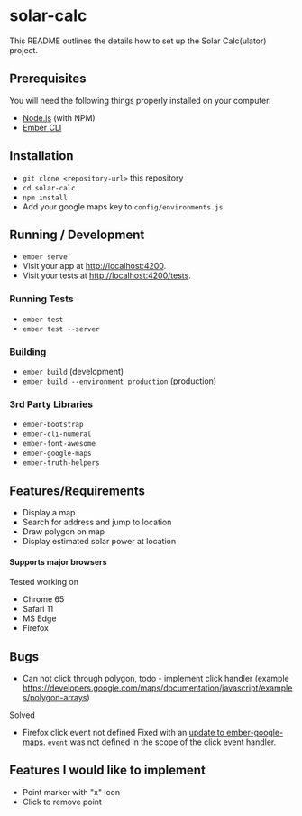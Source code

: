 # solar-calc

This README outlines the details how to set up the Solar Calc(ulator) project.

## Prerequisites

You will need the following things properly installed on your computer.

* [Node.js](https://nodejs.org/) (with NPM)
* [Ember CLI](https://ember-cli.com/)


## Installation

* `git clone <repository-url>` this repository
* `cd solar-calc`
* `npm install`
* Add your google maps key to `config/environments.js`

## Running / Development

* `ember serve`
* Visit your app at [http://localhost:4200](http://localhost:4200).
* Visit your tests at [http://localhost:4200/tests](http://localhost:4200/tests).

### Running Tests

* `ember test`
* `ember test --server`

### Building

* `ember build` (development)
* `ember build --environment production` (production)

### 3rd Party Libraries

* `ember-bootstrap`
* `ember-cli-numeral`
* `ember-font-awesome`
* `ember-google-maps`
* `ember-truth-helpers`

## Features/Requirements

 - Display a map
 - Search for address and jump to location
 - Draw polygon on map
 - Display estimated solar power at location

 #### Supports major browsers

Tested working on
 - Chrome 65
 - Safari 11
 - MS Edge
 - Firefox

## Bugs

 - Can not click through polygon, todo - implement click handler (example https://developers.google.com/maps/documentation/javascript/examples/polygon-arrays)

Solved
 - Firefox click event not defined
Fixed with an [update to ember-google-maps](https://github.com/sandydoo/ember-google-maps/commit/6f47dff6fd81556bbd1cc902a45206c21a13ca00). `event` was not defined in the scope of the click event handler.

 ## Features I would like to implement

  - Point marker with "x" icon
  - Click to remove point